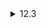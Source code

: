<details>
  <summary>12.3</summary>

  According to the [reference](https://en.cppreference.com/w/cpp/container/map), STL maps are usually implemented as red-black trees, where keys are sorted and search, removal, and insertion operations have logarithmic complexity. Hash tables on the other hand perform those operations in constant time on average and in linear time in the worst cases. Since a hash table is basically 2-dimensional, it can be implemented as a double pointer to pairs (key, value). Additionally, the size of the table or the number of elements can be tracked as members of a `struct` that has the double pointer in it.

  If the the number of inputs is small, we could use a `std::vector` of tuples instead of a hash table, where the lookup can be done by `std::find_if()`, but if we don't care about the performance too much, we can just use `std::map`.
</details>
